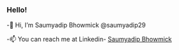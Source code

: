 ### Hello!

-👋 Hi, I’m Saumyadip Bhowmick @saumyadip29

-📫 You can reach me at Linkedin- [Saumyadip Bhowmick](https://www.linkedin.com/in/saumyadip-bhowmick-446811190/)
